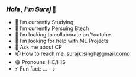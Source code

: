 ###  𝑯𝒐𝒍𝒂 , 𝑰'𝒎 𝑺𝒖𝒓𝒂𝒋 👋


- 🔭 I’m currently Studying
- 🌱 I’m currently Persuing Btech
- 👯 I’m looking to collaborate on Youtube
- 🤔 I’m looking for help with ML Projects
- 💬 Ask me about CP
- 📫 How to reach me: surajkrsingh@gmail.como
- 😄 Pronouns: HE/HIS
- ⚡ Fun fact: ...
-->
